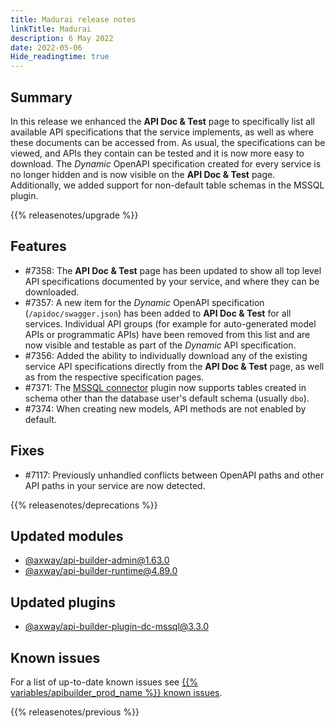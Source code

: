 ```yaml
---
title: Madurai release notes
linkTitle: Madurai
description: 6 May 2022
date: 2022-05-06
Hide_readingtime: true
---
```

## Summary

In this release we enhanced the **API Doc & Test** page to specifically list all available API specifications that the service implements, as well as where these documents can be accessed from. As usual, the specifications can be viewed, and APIs they contain can be tested and it is now more easy to download. The _Dynamic_ OpenAPI specification created for every service is no longer hidden and is now visible on the **API Doc & Test** page. Additionally, we added support for non-default table schemas in the MSSQL plugin.

{{% releasenotes/upgrade %}}

<!-- ## Breaking changes -->

## Features

* #7358: The **API Doc & Test** page has been updated to show all top level API specifications documented by your service, and where they can be downloaded.
* #7357: A new item for the _Dynamic_ OpenAPI specification (`/apidoc/swagger.json`) has been added to **API Doc & Test** for all services. Individual API groups (for example for auto-generated model APIs or programmatic APIs) have been removed from this list and are now visible and testable as part of the _Dynamic_ API specification. 
* #7356: Added the ability to individually download any of the existing service API specifications directly from the **API Doc & Test** page, as well as from the respective specification pages.
* #7371: The [MSSQL connector](/docs/developer_guide/connectors/mssql_connector) plugin now supports tables created in schema other than the database user's default schema (usually `dbo`).
* #7374: When creating new models, API methods are not enabled by default.

## Fixes

* #7117: Previously unhandled conflicts between OpenAPI paths and other API paths in your service are now detected.

{{% releasenotes/deprecations %}}

<!-- Regenerate modules/plugins with api-builder-tools script -->
## Updated modules
* [@axway/api-builder-admin@1.63.0](https://www.npmjs.com/package/@axway/api-builder-admin/v/1.63.0)
* [@axway/api-builder-runtime@4.89.0](https://www.npmjs.com/package/@axway/api-builder-runtime/v/4.89.0)

## Updated plugins
* [@axway/api-builder-plugin-dc-mssql@3.3.0](https://www.npmjs.com/package/@axway/api-builder-plugin-dc-mssql/v/3.3.0)

## Known issues

For a list of up-to-date known issues see [{{% variables/apibuilder_prod_name %}} known issues](/docs/known_issues/).

{{% releasenotes/previous %}}
